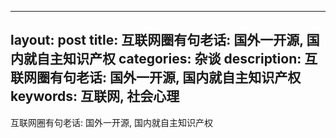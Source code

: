 
---
layout: post
title: 互联网圈有句老话: 国外一开源, 国内就自主知识产权
categories: 杂谈
description: 互联网圈有句老话: 国外一开源, 国内就自主知识产权
keywords: 互联网, 社会心理
---

互联网圈有句老话: 国外一开源, 国内就自主知识产权

